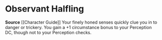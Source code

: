 ﻿---
id: '39'
name: Observant Halfling
rarity: Common
source: '[[DATABASE/source/Character Guide|Character Guide]]'
trait: null
type: Heritage

---
# Observant Halfling

**Source** [[Character Guide]] 
Your finely honed senses quickly clue you in to danger or trickery. You gain a +1 circumstance bonus to your Perception DC, though not to your Perception checks.